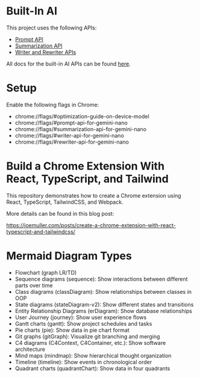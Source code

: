 # Built-In AI

This project uses the following APIs:
- [Prompt API](https://docs.google.com/document/d/1VG8HIyz361zGduWgNG7R_R8Xkv0OOJ8b5C9QKeCjU0c/edit?tab=t.0)
- [Summarization API](https://docs.google.com/document/d/1Bvd6cU9VIEb7kHTAOCtmmHNAYlIZdeNmV7Oy-2CtimA/edit?tab=t.0)
- [Writer and Rewriter APIs](https://docs.google.com/document/d/1WZlAvfrIWDwzQXdqIcCOTcrWLGGgmoesN1VGFbKU_D4/edit?pli=1&tab=t.0)

All docs for the built-in AI APIs can be found [here](https://docs.google.com/document/d/18otm-D9xhn_XyObbQrc1v7SI-7lBX3ynZkjEpiS1V04/edit?tab=t.0).

# Setup

Enable the following flags in Chrome:
- chrome://flags/#optimization-guide-on-device-model
- chrome://flags/#prompt-api-for-gemini-nano
- chrome://flags/#summarization-api-for-gemini-nano
- chrome://flags/#writer-api-for-gemini-nano
- chrome://flags/#rewriter-api-for-gemini-nano

# Build a Chrome Extension With React, TypeScript, and Tailwind

This repository demonstrates how to create a Chrome extension using React, TypeScript, TailwindCSS, and Webpack.

More details can be found in this blog post:

https://joemuller.com/posts/create-a-chrome-extension-with-react-typescript-and-tailwindcss/

# Mermaid Diagram Types

- Flowchart (graph LR/TD)
- Sequence diagrams (sequence): Show interactions between different parts over time
- Class diagrams (classDiagram): Show relationships between classes in OOP
- State diagrams (stateDiagram-v2): Show different states and transitions
- Entity Relationship Diagrams (erDiagram): Show database relationships
- User Journey (journey): Show user experience flows
- Gantt charts (gantt): Show project schedules and tasks
- Pie charts (pie): Show data in pie chart format
- Git graphs (gitGraph): Visualize git branching and merging
- C4 diagrams (C4Context, C4Container, etc.): Show software architecture
- Mind maps (mindmap): Show hierarchical thought organization
- Timeline (timeline): Show events in chronological order
- Quadrant charts (quadrantChart): Show data in four quadrants